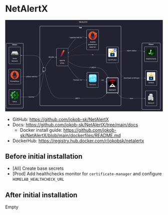 # NetAlertX

![diagram](../../docs/diagrams/out/apps/netalertx.png)

- GitHub: <https://github.com/jokob-sk/NetAlertX>
- Docs: <https://github.com/jokob-sk/NetAlertX/tree/main/docs>
    - Docker install guide: <https://github.com/jokob-sk/NetAlertX/blob/main/dockerfiles/README.md>
- DockerHub: <https://registry.hub.docker.com/r/jokobsk/netalertx>

## Before initial installation

- \[All\] Create base secrets
- \[Prod\] Add healthchecks monitor for `certificate-manager` and configure `HOMELAB_HEALTHCHECK_URL`

## After initial installation

Empty
